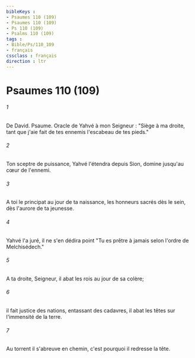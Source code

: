 ```yaml
---
bibleKeys : 
- Psaumes 110 (109)
- Psaumes 110 (109)
- Ps 110 (109)
- Psalms 110 (109)
tags : 
- Bible/Ps/110_109
- français
cssclass : français
direction : ltr
---
```


# Psaumes 110 (109)

###### 1
De David. Psaume. Oracle de Yahvé à mon Seigneur : "Siège à ma droite, tant que j'aie fait de tes ennemis l'escabeau de tes pieds."
###### 2
Ton sceptre de puissance, Yahvé l'étendra depuis Sion, domine jusqu'au cœur de l'ennemi.
###### 3
A toi le principat au jour de ta naissance, les honneurs sacrés dès le sein, dès l'aurore de ta jeunesse.
###### 4
Yahvé l'a juré, il ne s'en dédira point "Tu es prêtre à jamais selon l'ordre de Melchisédech."
###### 5
A ta droite, Seigneur, il abat les rois au jour de sa colère;
###### 6
il fait justice des nations, entassant des cadavres, il abat les têtes sur l'immensité de la terre.
###### 7
Au torrent il s'abreuve en chemin, c'est pourquoi il redresse la tête.
